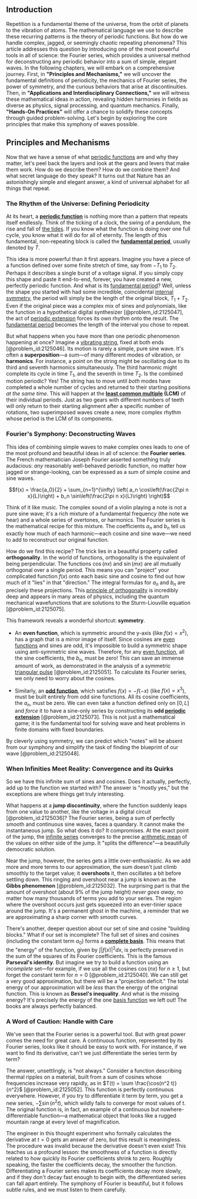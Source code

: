 ## Introduction
Repetition is a fundamental theme of the universe, from the orbit of planets to the vibration of atoms. The mathematical language we use to describe these recurring patterns is the theory of periodic functions. But how do we handle complex, jagged, or seemingly chaotic repeating phenomena? This article addresses this question by introducing one of the most powerful tools in all of science: the Fourier series, which provides a universal method for deconstructing any periodic behavior into a sum of simple, elegant waves. In the following chapters, we will embark on a comprehensive journey. First, in **"Principles and Mechanisms,"** we will uncover the fundamental definitions of periodicity, the mechanics of Fourier series, the power of symmetry, and the curious behaviors that arise at discontinuities. Then, in **"Applications and Interdisciplinary Connections,"** we will witness these mathematical ideas in action, revealing hidden harmonies in fields as diverse as physics, signal processing, and quantum mechanics. Finally, **"Hands-On Practices"** will offer a chance to solidify these concepts through guided problem-solving. Let's begin by exploring the core principles that make this symphony of waves possible.

## Principles and Mechanisms

Now that we have a sense of what [periodic functions](@article_id:138843) are and why they matter, let's peel back the layers and look at the gears and levers that make them work. How do we describe them? How do we combine them? And what secret language do they speak? It turns out that Nature has an astonishingly simple and elegant answer, a kind of universal alphabet for all things that repeat.

### The Rhythm of the Universe: Defining Periodicity

At its heart, a **[periodic function](@article_id:197455)** is nothing more than a pattern that repeats itself endlessly. Think of the ticking of a clock, the swing of a pendulum, the rise and fall of [the tides](@article_id:185672). If you know what the function is doing over one full cycle, you know what it will do for all of eternity. The length of this fundamental, non-repeating block is called the **[fundamental period](@article_id:267125)**, usually denoted by $T$.

This idea is more powerful than it first appears. Imagine you have a piece of a function defined over some finite stretch of time, say from $-T_1$ to $T_2$. Perhaps it describes a single burst of a voltage signal. If you simply copy this shape and paste it end-to-end, forever, you have created a new, perfectly periodic function. And what is its [fundamental period](@article_id:267125)? Well, unless the shape you started with had some incredible, coincidental [internal symmetry](@article_id:168233), the period will simply be the length of the original block, $T_1 + T_2$. Even if the original piece was a complex mix of sines and polynomials, like the function in a hypothetical digital synthesizer [@problem_id:2125047], the act of [periodic extension](@article_id:175996) forces its own rhythm onto the result. The [fundamental period](@article_id:267125) becomes the length of the interval you chose to repeat.

But what happens when you have more than one periodic phenomenon happening at once? Imagine a [vibrating string](@article_id:137962), fixed at both ends [@problem_id:2125046]. Its motion is rarely a simple, pure sine wave. It's often a **superposition**—a sum—of many different modes of vibration, or **harmonics**. For instance, a point on the string might be oscillating due to its third and seventh harmonics simultaneously. The third harmonic might complete its cycle in time $T_1$, and the seventh in time $T_2$. Is the combined motion periodic? Yes! The string has to move until *both* modes have completed a whole number of cycles and returned to their starting positions *at the same time*. This will happen at the **[least common multiple](@article_id:140448) (LCM)** of their individual periods. Just as two gears with different numbers of teeth will only return to their starting alignment after a specific number of rotations, two superimposed waves create a new, more complex rhythm whose period is the LCM of its components.

### Fourier's Symphony: Deconstructing Waves

This idea of combining simple waves to make complex ones leads to one of the most profound and beautiful ideas in all of science: the **Fourier series**. The French mathematician Joseph Fourier asserted something truly audacious: *any* reasonably well-behaved periodic function, no matter how jagged or strange-looking, can be expressed as a sum of simple cosine and sine waves.

$$f(x) = \frac{a_0}{2} + \sum_{n=1}^{\infty} \left( a_n \cos\left(\frac{2\pi n x}{L}\right) + b_n \sin\left(\frac{2\pi n x}{L}\right) \right)$$

Think of it like music. The complex sound of a violin playing a note is not a pure sine wave; it's a rich mixture of a fundamental frequency (the note we hear) and a whole series of overtones, or harmonics. The Fourier series is the mathematical recipe for this mixture. The coefficients $a_n$ and $b_n$ tell us exactly how much of each harmonic—each cosine and sine wave—we need to add to reconstruct our original function.

How do we find this recipe? The trick lies in a beautiful property called **orthogonality**. In the world of functions, orthogonality is the equivalent of being perpendicular. The functions $\cos(nx)$ and $\sin(mx)$ are all mutually orthogonal over a single period. This means you can "project" your complicated function $f(x)$ onto each basic sine and cosine to find out how much of it "lies" in that "direction." The integral formulas for $a_n$ and $b_n$ are precisely these projections. This [principle of orthogonality](@article_id:153261) is incredibly deep and appears in many areas of physics, including the quantum mechanical wavefunctions that are solutions to the Sturm-Liouville equation [@problem_id:2125075].

This framework reveals a wonderful shortcut: **symmetry**.

*   An **even function**, which is symmetric around the y-axis (like $f(x) = x^2$), has a graph that is a mirror image of itself. Since cosines are [even functions](@article_id:163111) and sines are odd, it's impossible to build a symmetric shape using anti-symmetric sine waves. Therefore, for any [even function](@article_id:164308), all the sine coefficients, the $b_n$, must be zero! This can save an immense amount of work, as demonstrated in the analysis of a symmetric [triangular pulse](@article_id:275344) [@problem_id:2125051]. To calculate its Fourier series, we only need to worry about the cosines.

*   Similarly, an **[odd function](@article_id:175446)**, which satisfies $f(x) = -f(-x)$ (like $f(x) = x^3$), must be built entirely from odd sine functions. All its cosine coefficients, the $a_n$, must be zero. We can even take a function defined only on $[0, L]$ and *force* it to have a sine-only series by constructing its **odd [periodic extension](@article_id:175996)** [@problem_id:2125073]. This is not just a mathematical game; it is the fundamental tool for solving wave and heat problems in finite domains with fixed boundaries.

By cleverly using symmetry, we can predict which "notes" will be absent from our symphony and simplify the task of finding the blueprint of our wave [@problem_id:2125048].

### When Infinities Meet Reality: Convergence and its Quirks

So we have this infinite sum of sines and cosines. Does it actually, perfectly, add up to the function we started with? The answer is "mostly yes," but the exceptions are where things get truly interesting.

What happens at a **jump discontinuity**, where the function suddenly leaps from one value to another, like the voltage in a digital circuit [@problem_id:2125036]? The Fourier series, being a sum of perfectly smooth and continuous sine waves, faces a quandary. It cannot make the instantaneous jump. So what does it do? It compromises. At the exact point of the jump, the [infinite series](@article_id:142872) converges to the precise [arithmetic mean](@article_id:164861) of the values on either side of the jump. It "splits the difference"—a beautifully democratic solution.

Near the jump, however, the series gets a little over-enthusiastic. As we add more and more terms to our approximation, the sum doesn't just climb smoothly to the target value; it **overshoots** it, then oscillates a bit before settling down. This ringing and overshoot near a jump is known as the **Gibbs phenomenon** [@problem_id:2125032]. The surprising part is that the amount of overshoot (about 9% of the jump height) *never goes away*, no matter how many thousands of terms you add to your series. The region where the overshoot occurs just gets squeezed into an ever-tinier space around the jump. It's a permanent ghost in the machine, a reminder that we are approximating a sharp corner with smooth curves.

There's another, deeper question about our set of sine and cosine "building blocks." What if our set is incomplete? The full set of sines and cosines (including the constant term $a_0$) forms a **[complete basis](@article_id:143414)**. This means that the "energy" of the function, given by $\int |f(x)|^2 dx$, is perfectly preserved in the sum of the squares of its Fourier coefficients. This is the famous **Parseval's identity**. But imagine we try to build a function using an *incomplete* set—for example, if we use all the cosines $\cos(nx)$ for $n \ge 1$, but forget the constant term for $n=0$ [@problem_id:2125040]. We can still get a very good approximation, but there will be a "projection deficit." The total energy of our approximation will be *less* than the energy of the original function. This is known as **Bessel's inequality**. And what is the missing energy? It's precisely the energy of the one [basis function](@article_id:169684) we left out! The books are always perfectly balanced.

### A Word of Caution: Handle with Care

We've seen that the Fourier series is a powerful tool. But with great power comes the need for great care. A continuous function, represented by its Fourier series, looks like it should be easy to work with. For instance, if we want to find its derivative, can't we just differentiate the series term by term?

The answer, unsettlingly, is "not always." Consider a function describing thermal ripples on a material, built from a sum of cosines whose frequencies increase very rapidly, as in $T(t) = \sum \frac{\cos(n^2 t)}{n^2}$ [@problem_id:2125052]. This function is perfectly continuous everywhere. However, if you try to differentiate it term by term, you get a new series, $-\sum \sin(n^2 t)$, which wildly fails to converge for most values of $t$. The original function is, in fact, an example of a continuous but nowhere-differentiable function—a mathematical object that looks like a rugged mountain range at every level of magnification.

The engineer in this thought experiment who formally calculates the derivative at $t=0$ gets an answer of zero, but this result is meaningless. The procedure was invalid because the derivative doesn't even exist! This teaches us a profound lesson: the smoothness of a function is directly related to how quickly its Fourier coefficients shrink to zero. Roughly speaking, the faster the coefficients decay, the smoother the function. Differentiating a Fourier series makes its coefficients decay more slowly, and if they don't decay fast enough to begin with, the differentiated series can fall apart entirely. The symphony of Fourier is beautiful, but it follows subtle rules, and we must listen to them carefully.